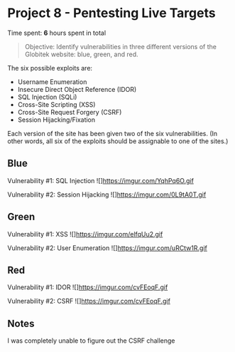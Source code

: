 # Project 8 - Pentesting Live Targets

Time spent: **6** hours spent in total

> Objective: Identify vulnerabilities in three different versions of the Globitek website: blue, green, and red.

The six possible exploits are:
* Username Enumeration
* Insecure Direct Object Reference (IDOR)
* SQL Injection (SQLi)
* Cross-Site Scripting (XSS)
* Cross-Site Request Forgery (CSRF)
* Session Hijacking/Fixation

Each version of the site has been given two of the six vulnerabilities. (In other words, all six of the exploits should be assignable to one of the sites.)

## Blue

Vulnerability #1: SQL Injection
![]<https://imgur.com/YqhPq6O.gif>

Vulnerability #2: Session Hijacking
![]<https://imgur.com/0L9tA0T.gif>


## Green

Vulnerability #1: XSS
![]<https://imgur.com/elfqUu2.gif>

Vulnerability #2: User Enumeration
![]<https://imgur.com/uRCtw1R.gif>


## Red

Vulnerability #1: IDOR
![]<https://imgur.com/cvFEoqF.gif>

Vulnerability #2: CSRF
![]<https://imgur.com/cvFEoqF.gif>

## Notes
I was completely unable to figure out the CSRF challenge
